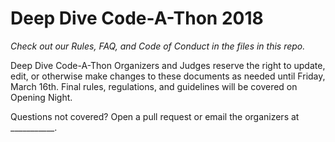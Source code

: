 # Deep Dive Code-A-Thon 2018

_Check out our Rules, FAQ, and Code of Conduct in the files in this repo._

Deep Dive Code-A-Thon Organizers and Judges reserve the right to update, edit, or otherwise make changes to these documents as needed until Friday, March 16th. Final rules, regulations, and guidelines will be covered on Opening Night. 

Questions not covered? Open a pull request or email the organizers at ___________.

